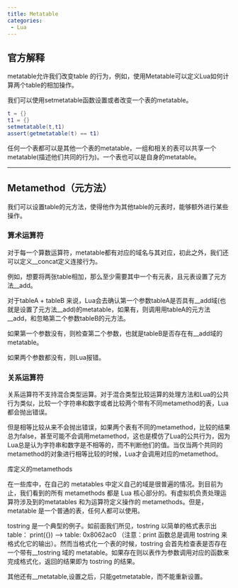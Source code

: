 ```yaml
---
title: Metatable
categories:
 - Lua
---
```

## 官方解释

metatable允许我们改变table 的行为，例如，使用Metatable可以定义Lua如何计算两个table的相加操作。

我们可以使用setmetatable函数设置或者改变一个表的metatable。

```lua
t = {}
t1 = {}
setmetatable(t,t1)
assert(getmetatable(t) == t1)
```

任何一个表都可以是其他一个表的metatable，一组和相关的表可以共享一个metatable(描述他们共同的行为)。一个表也可以是自身的metatable。

---

## Metamethod（元方法）

我们可以设置table的元方法，使得他作为其他table的元表时，能够额外进行某些操作。

### 算术运算符

对于每一个算数运算符，metatable都有对应的域名与其对应，初此之外，我们还可以定义__concat定义连接行为。

例如，想要将两张table相加，那么至少需要其中一个有元表，且元表设置了元方法__add。

对于tableA + tableB 来说，Lua会去确认第一个参数tableA是否具有__add域(也就是设置了元方法__add)的metatable，如果有，则调用用tableA的元方法__add，和忽略第二个参数tableB的元方法。

如果第一个参数没有，则检查第二个参数，也就是tableB是否存在有__add域的metatable。

如果两个参数都没有，则Lua报错。

### 关系运算符

关系运算符不支持混合类型运算。对于混合类型比较运算的处理方法和Lua的公共行为类似，比较一个字符串和数字或者比较两个带有不同metamethod的表，Lua都会抛出错误。

但是相等比较从来不会抛出错误，如果两个表有不同的metamethod，比较的结果总为false，甚至可能不会调用metamethod，这也是模仿了Lua的公共行为，因为Lua总是认为字符串和数字是不相等的，而不判断他们的值。当仅当两个共同的metamethod的对象进行相等比较的时候，Lua才会调用对应的metamethod。

库定义的metamethods

在一些库中，在自己的 metatables 中定义自己的域是很普遍的情况。到目前为止，我们看到的所有 metamethods 都是 Lua 核心部分的。有虚拟机负责处理运算符涉及到的metatables 和为运算符定义操作的 metamethods。但是，metatable 是一个普通的表，任何人都可以使用。

tostring 是一个典型的例子。如前面我们所见，tostring 以简单的格式表示出 table：
print({}) --> table: 0x8062ac0
（注意：print 函数总是调用 tostring 来格式化它的输出）。然而当格式化一个表的时候，tostring 会首先检查表是否存在一个带有__tostring 域的 metatable。如果存在则以表作为参数调用对应的函数来完成格式化，返回的结果即为 tostring 的结果。

其他还有__metatable,设置之后，只能getmetatable，而不能重新设置。
